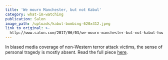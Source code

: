 ```yaml
---
title: 'We mourn Manchester, but not Kabul'
category: what-im-watching
publication: Salon
image_path: /uploads/kabul-bombing-620x412.jpeg
link_to_original: >-
  http://www.salon.com/2017/06/03/we-mourn-manchester-but-not-kabul-how-biased-coverage-of-terrorist-attacks-drives-us-apart/
---
```



In biased media coverage of non-Western terror attack victims, the sense of personal tragedy is mostly absent. Read the full piece [here](http://www.salon.com/2017/06/03/we-mourn-manchester-but-not-kabul-how-biased-coverage-of-terrorist-attacks-drives-us-apart/).